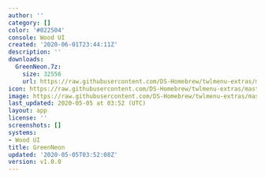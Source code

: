 ```yaml
---
author: ''
category: []
color: '#022504'
console: Wood UI
created: '2020-06-01T23:44:11Z'
description: ''
downloads:
  GreenNeon.7z:
    size: 32556
    url: https://raw.githubusercontent.com/DS-Homebrew/twlmenu-extras/master/_nds/TWiLightMenu/akmenu/themes/GreenNeon.7z
icon: https://raw.githubusercontent.com/DS-Homebrew/twlmenu-extras/master/_nds/TWiLightMenu/akmenu/themes/meta/GreenNeon/icon.png
image: https://raw.githubusercontent.com/DS-Homebrew/twlmenu-extras/master/_nds/TWiLightMenu/akmenu/themes/meta/GreenNeon/icon.png
last_updated: 2020-05-05 at 03:52 (UTC)
layout: app
license: ''
screenshots: []
systems:
- Wood UI
title: GreenNeon
updated: '2020-05-05T03:52:08Z'
version: v1.0.0
---
```

